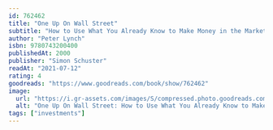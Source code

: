 ```yaml
---
id: 762462
title: "One Up On Wall Street"
subtitle: "How to Use What You Already Know to Make Money in the Market"
author: "Peter Lynch"
isbn: 9780743200400
publishedAt: 2000
publisher: "Simon Schuster"
readAt: "2021-07-12"
rating: 4
goodreads: "https://www.goodreads.com/book/show/762462"
image:
  url: "https://i.gr-assets.com/images/S/compressed.photo.goodreads.com/books/1444850522l/762462.jpg"
  alt: "One Up On Wall Street: How to Use What You Already Know to Make Money in the Market"
tags: ["investments"]
---
```

